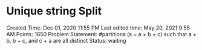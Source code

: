 # Unique string Split

Created Time: Dec 01, 2020 11:55 PM
Last edited time: May 20, 2021 9:55 AM
Points: 1650
Problem Statement: #partitions (s = a + b + c) such that a + b, b + c, and c + a are all distinct
Status: waiting